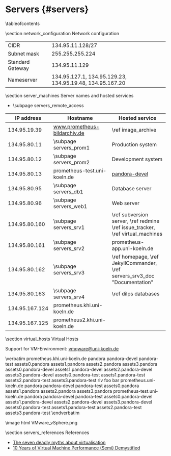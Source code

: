 Servers    {#servers}
=======

\tableofcontents

\section network_configuration Network configuration

|  |  |
|------------------|------------------|
| CIDR             | 134.95.11.128/27 |
| Subnet mask      | 255.255.255.224  |
| Standard Gateway | 134.95.11.129    |
| Nameserver       | 134.95.127.1, 134.95.129.23, 134.95.19.48, 134.95.167.20 |


\section server_machines Server names and hosted services

* \subpage servers_remote_access

| IP address      | Hostname                     | Hosted service             |
|-----------------|------------------------------|----------------------------|
| 134.95.19.39    | www.prometheus-bildarchiv.de | \ref image_archive         |
| 134.95.80.11    | \subpage servers_prom1 | Production system                    |
| 134.95.80.12    | \subpage servers_prom2 | Development system                   |
| 134.95.80.13    | prometheus-test.uni-koeln.de | [pandora-devel](http://prometheus-test.uni-koeln.de/pandora-devel) |
| 134.95.80.95    | \subpage servers_db1  | Database server                      |
| 134.95.80.96    | \subpage servers_web1 | Web server                           |
| 134.95.80.160   | \subpage servers_srv1 | \ref subversion server, \ref redmine \ref issue_tracker, \ref virtual_machines |
| 134.95.80.161   | \subpage servers_srv2 | prometheus-app.uni-koeln.de          |
| 134.95.80.162   | \subpage servers_srv3 | \ref homepage, \ref JekyllCommander, \ref servers_srv3_doc "Documentation" |
| 134.95.80.163   | \subpage servers_srv4 | \ref dilps databases |
| 134.95.167.124  | prometheus.khi.uni-koeln.de  |  |
| 134.95.167.125  | prometheus2.khi.uni-koeln.de |  |


\section virtual_hosts Virtual Hosts

Support for VM-Environment: vmqware@uni-koeln.de

\verbatim
    prometheus.khi.uni-koeln.de
        pandora
        pandora-devel
        pandora-test
        assets0.pandora
        assets1.pandora
        assets2.pandora
        assets3.pandora
        assets0.pandora-devel
        assets1.pandora-devel
        assets2.pandora-devel
        assets3.pandora-devel
        assets0.pandora-test
        assets1.pandora-test
        assets2.pandora-test
        assets3.pandora-test
        rlv
        foo
        bar
    prometheus.uni-koeln.de
        pandora
        pandora-devel
        pandora-test
        assets0.pandora
        assets1.pandora
        assets2.pandora
        assets3.pandora
    prometheus-test.uni-koeln.de
        pandora
        pandora-devel
        pandora-test
        assets0.pandora-devel
        assets1.pandora-devel
        assets2.pandora-devel
        assets3.pandora-devel
        assets0.pandora-test
        assets1.pandora-test
        assets2.pandora-test
        assets3.pandora-test
\endverbatim

\image html VMware_vSphere.png

\section servers_references References

* [The seven deadly myths about virtualisation](http://features.techworld.com/virtualisation/119936/the-seven-deadly-myths-about-virtualisation)
* [10 Years of Virtual Machine Performance (Semi) Demystified](http://www.engineyard.com/blog/2009/10-years-of-virtual-machine-performance-semi-demystified)
